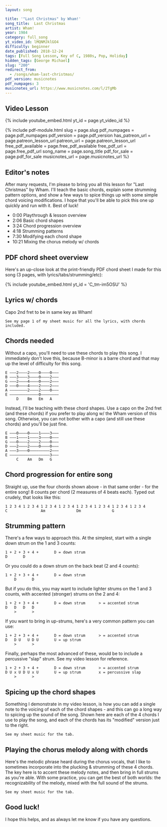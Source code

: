 ```yaml
---
layout: song

title: '"Last Christmas" by Wham!'
song_title:  Last Christmas
artist: Wham!
year: 1984
category: full_song
yt_video_id: lMQNMJklGO4
difficulty: beginner
date_published: 2018-12-24
tags: [Full Song Lesson, Key of C, 1980s, Pop, Holiday]
hidden_tags: [George Michael]
slug: "200"
redirect_from:
  - /songs/wham-last-christmas/
pdf_version: musicnotes
pdf_numpages: 3
musicnotes_url: https://www.musicnotes.com/l/2TgMb
---
```


## Video Lesson

{% include youtube_embed.html yt_id = page.yt_video_id %}
<!-- Coming soon! -->

{% include pdf-module.html slug = page.slug pdf_numpages = page.pdf_numpages pdf_version = page.pdf_version has_patreon_url = page.patreon_lesson_url patreon_url = page.patreon_lesson_url free_pdf_available = page.free_pdf_available free_pdf_url = page.free_pdf_url song_name = page.song_title pdf_for_sale = page.pdf_for_sale musicnotes_url = page.musicnotes_url %}

## Editor's notes

After many requests, I'm please to bring you all this lesson for "Last Christmas" by Wham. I'll teach the basic chords, explain some strumming pattern options, and show a few ways to spice things up with some simple chord voicing modifications. I hope that you'll be able to pick this one up quickly and run with it. Best of luck!

- 0:00 Playthrough & lesson overview
- 2:06 Basic chord shapes
- 3:24 Chord progression overview
- 4:18 Strumming patterns
- 7:30 Modifying each chord shape
- 10:21 Mixing the chorus melody w/ chords

## PDF chord sheet overview

Here's an up-close look at the print-friendly PDF chord sheet I made for this song (3 pages, with lyrics/tabs/strumming/etc):

{% include youtube_embed.html yt_id = 'C_tm-im5OSU' %}

## Lyrics w/ chords

Capo 2nd fret to be in same key as Wham!

    See my page 1 of my sheet music for all the lyrics, with chords included.

<!-- INTRO

    C  /  Am  /  Dm  /  G  /

CHORUS
          C
          Last Christmas, I gave you my heart
                  Am
          But the very next day you gave it away
          Dm
          This year, to save me from tears
               G
          I'll give it to someone special

          [chorus x1] => [instrumental chorus x1]

VERSE
    C
    ...Once bitten and twice shy
    Am
    ...I keep my distance, but you still catch my eye
    Dm
    ...Tell me, baby, do you recognize me?
    G       
    ...Well, it's been a year, it doesn't surprise me

    C
    ...(Merry Christmas!) I wrapped it up and sent it
    Am
    With a note saying, "I love you, " I meant it
    Dm
    Now, I know what a fool I've been
              G
    But if you kissed me now, I know you'd fool me again

          [chorus x2] => [instrumental chorus x1]

    C
    ...A crowded room, friends with tired eyes
    Am
    ...I'm hiding from you, and your soul of ice
    Dm
    ...My god, I thought you were someone to rely on
    G
    Me? I guess I was a shoulder to cry on

      C
    A face on a lover with a fire in his heart
      Am
    A man under cover but you tore me apart
    Dm
    .........Ooohhh....
              G
    Now, I've found a real love you'll never fool me again

          [chorus x2]

      C
    A face on a lover with a fire in his heart
      Am
    A man under cover but you tore him apart
    Dm
    ...Maybe... next year...
         G                                              
    I'll give it to someone, I'll give it to someone...
    C        Am    Dm    G    (repeat progression, fade out to end)
    Special... -->

## Chords needed

Without a capo, you'll need to use these chords to play this song. I immediately don't love this, because B-minor is a barre chord and that may up the level of difficulty for this song.

    E –––2––––2––––0––––0–––
    B –––3––––3––––0––––2–––
    G –––2––––4––––0––––2–––
    D –––0––––4––––2––––2–––
    A ––––––––2––––2––––0–––
    E –––––––––––––0––––––––
         D    Bm   Em   A

Instead, I'll be teaching with these chord shapes. Use a capo on the 2nd fret (and these chords) if you prefer to play along w/ the Wham version of this song. Otherwise, you can not bother with a capo (and still use these chords) and you'll be just fine.

    E –––0––––0––––1––––3–––
    B –––1––––1––––3––––0–––
    G –––0––––2––––2––––0–––
    D –––2––––2––––0––––0–––
    A –––3––––0–––––––––2–––
    E ––––––––––––––––––3–––
         C    Am   Dm   G

## Chord progression for entire song

Straight up, use the four chords shown above - in that same order - for the entire song! 8 counts per chord (2 measures of 4 beats each). Typed out crudely, that looks like this:

    1 2 3 4 1 2 3 4 1 2 3 4 1 2 3 4 1 2 3 4 1 2 3 4 1 2 3 4 1 2 3 4
    C               Am              Dm              G

## Strumming pattern

There's a few ways to approach this. At the simplest, start with a single down strum on the 1 and 3 counts:

    1 + 2 + 3 + 4 +       D = down strum
    D       D

Or you could do a down strum on the back beat (2 and 4 counts):

    1 + 2 + 3 + 4 +       D = down strum
        D       D

But if you do this, you may want to include lighter strums on the 1 and 3 counts, with accented (stronger) strums on the 2 and 4:

    1 + 2 + 3 + 4 +       D = down strum      > = accented strum   
    D   D   D   D         
        >       >

If you want to bring in up-strums, here's a very common pattern you can use:

    1 + 2 + 3 + 4 +       D = down strum      > = accented strum
    D   D U   U D U       U = up strum
        >       >         

Finally, perhaps the most advanced of these, would be to include a percussive "slap" strum. See my video lesson for reference.

    1 + 2 + 3 + 4 +       D = down strum      > = accented strum
    D U x U D U x U       U = up strum        x = percussive slap
        >       >  

## Spicing up the chord shapes

Something I demonstrate in my video lesson, is how you can add a single note to the voicing of each of the chord shapes - and this can go a long way to spicing up the sound of the song. Shown here are each of the 4 chords I use to play the song, and each of the chords has its "modified" version just to the right.

    See my sheet music for the tab.

<!-- E –––0––0––– –––0––0––– –––1––0––– –––3––3–––
B –––1––3––– –––1––3––– –––3––3––– –––0––1–––
G –––0––0––– –––2––2––– –––2––2––– –––0––0–––
D –––2––2––– –––2––2––– –––0––0––– –––0––0–––
A –––3––3––– –––0––0––– –––––––––– –––2––2–––
E –––––––––– –––––––––– –––––––––– –––3––3–––
     C          Am         Dm         G -->

## Playing the chorus melody along with chords

Here's the melodic phrase heard during the chorus vocals, that I like to sometimes incorporate into the plucking & strumming of these 4 chords. The key here is to accent these melody notes, and then bring in full strums as you're able. With some practice, you can get the best of both worlds: the recognizability of the melody, mixed with the full sound of the strums.

    See my sheet music for the tab.

<!-- E ––––––––––––––––0––––––––––0–––––––––––––––––0–––––0–1–0–––––––––––––––––––––––––
B –––3–3–1––1–3–3–––1––––3–3–––1––1–0–1–0––––––3–3–––––––––3–––––0–1–0–0––1–0–0––––
G –––0–––––––––––––––––––2––––––––––––––––2––––2–––2–––––––––2–––0––––––––––––––0––
D –––2–––––––––––––––––––2–––––––––––––––––––––0–––––––––––––––––0–––––––––––––––––
A –––3–––––––––––––––––––0–––––––––––––––––––––––––––––––––––––––2–––––––––––––––––
E –––––––––––––––––––––––––––––––––––––––––––––––––––––––––––––––3–––––––––––––––––
     C                   Am                    Dm                G -->

## Good luck!

I hope this helps, and as always let me know if you have any questions.
